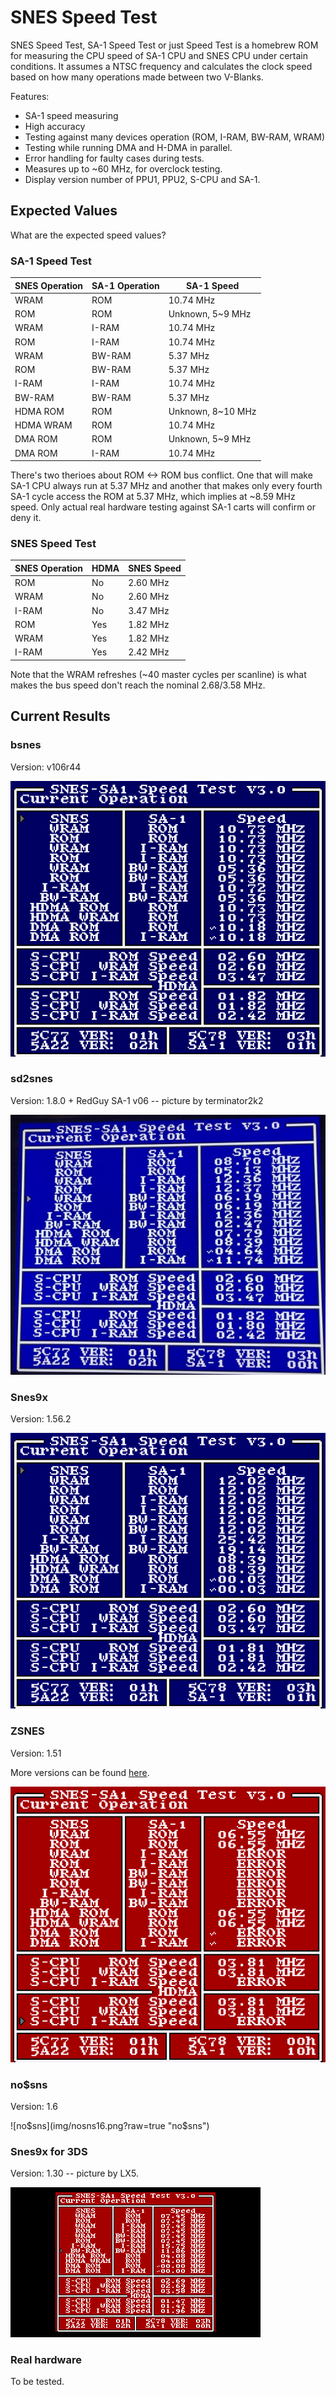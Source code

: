 # SNES Speed Test

SNES Speed Test, SA-1 Speed Test or just Speed Test is a homebrew ROM for measuring
the CPU speed of SA-1 CPU and SNES CPU under certain conditions. It assumes a NTSC
frequency and calculates the clock speed based on how many operations made between
two V-Blanks.

Features:
 * SA-1 speed measuring
 * High accuracy
 * Testing against many devices operation (ROM, I-RAM, BW-RAM, WRAM)
 * Testing while running DMA and H-DMA in parallel.
 * Error handling for faulty cases during tests.
 * Measures up to ~60 MHz, for overclock testing.
 * Display version number of PPU1, PPU2, S-CPU and SA-1.
 
## Expected Values
What are the expected speed values?

### SA-1 Speed Test
SNES Operation | SA-1 Operation | SA-1 Speed
---------------|----------------|------------
WRAM|ROM|10.74 MHz
ROM|ROM|Unknown, 5~9 MHz
WRAM|I-RAM|10.74 MHz
ROM|I-RAM|10.74 MHz
WRAM|BW-RAM|5.37 MHz
ROM|BW-RAM|5.37 MHz
I-RAM|I-RAM|10.74 MHz
BW-RAM|BW-RAM|5.37 MHz
HDMA ROM|ROM|Unknown, 8~10 MHz
HDMA WRAM|ROM|10.74 MHz
DMA ROM|ROM|Unknown, 5~9 MHz
DMA ROM|I-RAM|10.74 MHz

There's two therioes about ROM <-> ROM bus conflict. One that will make SA-1 CPU
always run at 5.37 MHz and another that makes only every fourth SA-1 cycle access
the ROM at 5.37 MHz, which implies at ~8.59 MHz speed. Only actual real hardware
testing against SA-1 carts will confirm or deny it.

### SNES Speed Test

SNES Operation | HDMA | SNES Speed
---------------|------|------------
ROM|No|2.60 MHz
WRAM|No|2.60 MHz
I-RAM|No|3.47 MHz
ROM|Yes|1.82 MHz
WRAM|Yes|1.82 MHz
I-RAM|Yes|2.42 MHz

Note that the WRAM refreshes (~40 master cycles per scanline) is what makes the bus
speed don't reach the nominal 2.68/3.58 MHz.
 
## Current Results

### bsnes
Version: v106r44

![bsnes](img/bsnesv106r44.png?raw=true "bsnes")

### sd2snes
Version: 1.8.0 + RedGuy SA-1 v06 -- picture by terminator2k2

![sd2snes](img/sd2snes06.jpg "sd2snes")

### Snes9x
Version: 1.56.2

![Snes9x](img/snes9x1562.png?raw=true "Snes9x")

### ZSNES
Version: 1.51

More versions can be found [here](img/zsnes).

![ZSNES](img/zsnes151.png?raw=true "ZSNES")

### no$sns
Version: 1.6

![no$sns](img/nosns16.png?raw=true "no$sns")

### Snes9x for 3DS
Version: 1.30 -- picture by LX5.

![Snes9x for 3DS](img/snes9x_for_3ds_130.png?raw=true "Snes9x for 3DS")

### Real hardware
To be tested.
